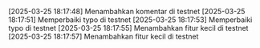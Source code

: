 [2025-03-25 18:17:48] Menambahkan komentar di testnet
[2025-03-25 18:17:51] Memperbaiki typo di testnet
[2025-03-25 18:17:53] Memperbaiki typo di testnet
[2025-03-25 18:17:55] Menambahkan fitur kecil di testnet
[2025-03-25 18:17:57] Menambahkan fitur kecil di testnet
